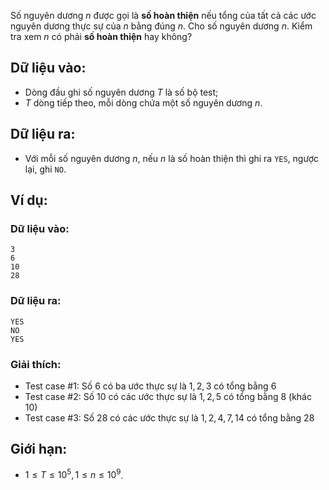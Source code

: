 Số nguyên dương $n$ được gọi là **số hoàn thiện** nếu tổng của tất cả các ước nguyên dương thực sự của $n$ bằng đúng $n$.
Cho số nguyên dương $n$. Kiểm tra xem $n$ có phải **số hoàn thiện** hay không?

## Dữ liệu vào:
- Dòng đầu ghi số nguyên dương $T$ là số bộ test;
- $T$ dòng tiếp theo, mỗi dòng chứa một số nguyên dương $n$.

## Dữ liệu ra:
- Với mỗi số nguyên dương $n$, nếu $n$ là số hoàn thiện thì ghi ra `YES`, ngược lại, ghi `NO`.

## Ví dụ:
### Dữ liệu vào:
```
3
6
10
28
```

### Dữ liệu ra:
```
YES
NO
YES
```

### Giải thích:
- Test case $\#1$: Số $6$ có ba ước thực sự là $1, 2, 3$ có tổng bằng $6$
- Test case $\#2$: Số $10$ có các ước thực sự là $1, 2, 5$ có tổng bằng $8$ (khác $10$)
- Test case $\#3$: Số $28$ có các ước thực sự là $1, 2, 4, 7, 14$ có tổng bằng $28$

## Giới hạn:
- $1 ≤ T ≤ 10^5, 1 ≤ n ≤ 10^9$.
